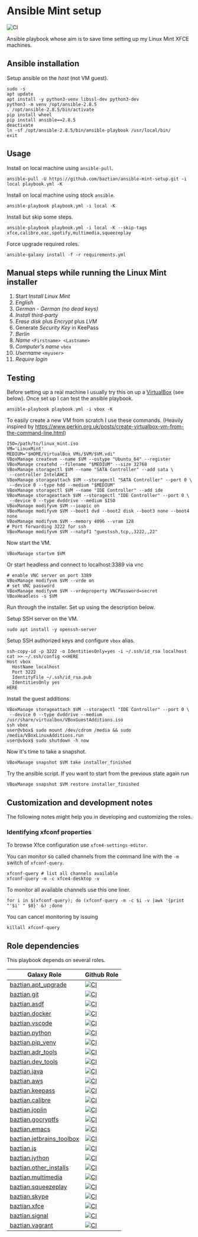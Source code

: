 # Ansible Mint setup

![CI](https://github.com/baztian/ansible-mint-setup/workflows/CI/badge.svg)

Ansible playbook whose aim is to save time setting up my Linux Mint XFCE machines.

## Ansible installation

Setup ansible on the *host* (not VM guest).

    sudo -s
    apt update
    apt install -y python3-venv libssl-dev python3-dev
    python3 -m venv /opt/ansible-2.8.5
    . /opt/ansible-2.8.5/bin/activate
    pip install wheel
    pip install ansible==2.8.5
    deactivate
    ln -sf /opt/ansible-2.8.5/bin/ansible-playbook /usr/local/bin/
    exit

## Usage

Install on local machine using `ansible-pull`.

    ansible-pull -U https://github.com/baztian/ansible-mint-setup.git -i local playbook.yml -K

Install on local machine using stock `ansible`.

    ansible-playbook playbook.yml -i local -K

Install but skip some steps.

    ansible-playbook playbook.yml -i local -K --skip-tags xfce,calibre,eac,spotify,multimedia,squeezeplay

Force upgrade required roles.

    ansible-galaxy install -f -r requirements.yml

## Manual steps while running the Linux Mint installer

1. Start _Install Linux Mint_
1. _English_
1. _German - German (no dead keys)_
1. _Install third-party_
1. _Erase disk_ plus _Encrypt_ plus _LVM_
1. Generate _Security Key_ in KeePass
1. _Berlin_
1. _Name_ `<Firstname> <Lastname>`
1. _Computer's name_ `vbox`
1. _Username_ `<myuser>`
1. _Require login_

## Testing

Before setting up a real machine I usually try this on up a [VirtualBox](https://www.virtualbox.org/) (see below). Once set up I can test the ansible playbook.

    ansible-playbook playbook.yml -i vbox -K

To easily create a new VM from scratch I use these commands. (Heavily inspired by https://www.perkin.org.uk/posts/create-virtualbox-vm-from-the-command-line.html)

    ISO=/path/to/linux_mint.iso
    VM='LinuxMint'
    MEDIUM="$HOME/VirtualBox VMs/$VM/$VM.vdi"
    VBoxManage createvm --name $VM --ostype "Ubuntu_64" --register
    VBoxManage createhd --filename "$MEDIUM" --size 32768
    VBoxManage storagectl $VM --name "SATA Controller" --add sata \
     --controller IntelAHCI
    VBoxManage storageattach $VM --storagectl "SATA Controller" --port 0 \
     --device 0 --type hdd --medium "$MEDIUM"
    VBoxManage storagectl $VM --name "IDE Controller" --add ide
    VBoxManage storageattach $VM --storagectl "IDE Controller" --port 0 \
     --device 0 --type dvddrive --medium $ISO
    VBoxManage modifyvm $VM --ioapic on
    VBoxManage modifyvm $VM --boot1 dvd --boot2 disk --boot3 none --boot4 none
    VBoxManage modifyvm $VM --memory 4096 --vram 128
    # Port forwarding 3222 for ssh
    VBoxManage modifyvm $VM --natpf1 "guestssh,tcp,,3222,,22"

Now start the VM.

    VBoxManage startvm $VM

Or start headless and connect to localhost:3389 via vnc

    # enable VNC server on port 3389
    VBoxManage modifyvm $VM --vrde on
    # set VNC password
    VBoxManage modifyvm $VM --vrdeproperty VNCPassword=secret
    VBoxHeadless -s $VM

Run through the installer. Set up using the description below.

Setup SSH server on the VM.

    sudo apt install -y openssh-server

Setup SSH authorized keys and configure `vbox` alias.

```
ssh-copy-id -p 3222 -o IdentitiesOnly=yes -i ~/.ssh/id_rsa localhost
cat >> ~/.ssh/config <<HERE
Host vbox
  HostName localhost
  Port 3222
  IdentityFile ~/.ssh/id_rsa.pub
  IdentitiesOnly yes
HERE
```

Install the guest additions.

    VBoxManage storageattach $VM --storagectl "IDE Controller" --port 0 \
     --device 0 --type dvddrive --medium /usr/share/virtualbox/VBoxGuestAdditions.iso
    ssh vbox
    user@vbox$ sudo mount /dev/cdrom /media && sudo /media/VBoxLinuxAdditions.run
    user@vbox$ sudo shutdown -h now

Now it's time to take a snapshot.

    VBoxManage snapshot $VM take installer_finished

Try the ansible script. If you want to start from the previous state again run

    VBoxManage snapshot $VM restore installer_finished

## Customization and development notes

The following notes might help you in developing and customizing the roles.

### Identifying xfconf properties

To browse Xfce configuration use `xfce4-settings-editor`.

You can monitor so called channels from the command line with the `-m` switch of `xfconf-query`.

    xfconf-query # list all channels available
    xfconf-query -m -c xfce4-desktop -v

To monitor all available channels use this one liner.

    for i in $(xfconf-query); do (xfconf-query -m -c $i -v |awk '{print "'$i' " $0}' &) ;done

You can cancel monitoring by issuing

    killall xfconf-query

## Role dependencies

This playbook depends on several roles.

|Galaxy Role|Github Role|
| --------- | --------- |
| [baztian.apt_upgrade](https://galaxy.ansible.com/baztian/apt_upgrade) | [![CI](https://github.com/baztian/ansible-apt-upgrade/workflows/CI/badge.svg)](https://github.com/baztian/ansible-apt-upgrade) |
| [baztian.git](https://galaxy.ansible.com/baztian/git) | [![CI](https://github.com/baztian/ansible-git/workflows/CI/badge.svg)](https://github.com/baztian/ansible-git) |
| [baztian.asdf](https://galaxy.ansible.com/baztian/asdf) | [![CI](https://github.com/baztian/ansible-asdf/workflows/CI/badge.svg)](https://github.com/baztian/ansible-asdf) |
| [baztian.docker](https://galaxy.ansible.com/baztian/docker) | [![CI](https://github.com/baztian/ansible-docker/workflows/CI/badge.svg)](https://github.com/baztian/ansible-docker) |
| [baztian.vscode](https://galaxy.ansible.com/baztian/vscode) | [![CI](https://github.com/baztian/ansible-vscode/workflows/CI/badge.svg)](https://github.com/baztian/ansible-vscode) |
| [baztian.python](https://galaxy.ansible.com/baztian/python) | [![CI](https://github.com/baztian/ansible-python/workflows/CI/badge.svg)](https://github.com/baztian/ansible-python) |
| [baztian.pip_venv](https://galaxy.ansible.com/baztian/pip_venv) | [![CI](https://github.com/baztian/ansible-pip-venv/workflows/CI/badge.svg)](https://github.com/baztian/ansible-pip-venv) |
| [baztian.adr_tools](https://galaxy.ansible.com/baztian/adr_tools) | [![CI](https://github.com/baztian/ansible-adr-tools/workflows/CI/badge.svg)](https://github.com/baztian/ansible-adr-tools) |
| [baztian.dev_tools](https://galaxy.ansible.com/baztian/dev_tools) | [![CI](https://github.com/baztian/ansible-dev-tools/workflows/CI/badge.svg)](https://github.com/baztian/ansible-dev-tools) |
| [baztian.java](https://galaxy.ansible.com/baztian/java) | [![CI](https://github.com/baztian/ansible-java/workflows/CI/badge.svg)](https://github.com/baztian/ansible-java) |
| [baztian.aws](https://galaxy.ansible.com/baztian/aws) | [![CI](https://github.com/baztian/ansible-aws/workflows/CI/badge.svg)](https://github.com/baztian/ansible-aws) |
| [baztian.keepass](https://galaxy.ansible.com/baztian/keepass) | [![CI](https://github.com/baztian/ansible-keepass/workflows/CI/badge.svg)](https://github.com/baztian/ansible-keepass) |
| [baztian.calibre](https://galaxy.ansible.com/baztian/calibre) | [![CI](https://github.com/baztian/ansible-calibre/workflows/CI/badge.svg)](https://github.com/baztian/ansible-calibre) |
| [baztian.joplin](https://galaxy.ansible.com/baztian/joplin) | [![CI](https://github.com/baztian/ansible-joplin/workflows/CI/badge.svg)](https://github.com/baztian/ansible-joplin) |
| [baztian.gocryptfs](https://galaxy.ansible.com/baztian/gocryptfs) | [![CI](https://github.com/baztian/ansible-gocryptfs/workflows/CI/badge.svg)](https://github.com/baztian/ansible-gocryptfs) |
| [baztian.emacs](https://galaxy.ansible.com/baztian/emacs) | [![CI](https://github.com/baztian/ansible-emacs/workflows/CI/badge.svg)](https://github.com/baztian/ansible-emacs) |
| [baztian.jetbrains_toolbox](https://galaxy.ansible.com/baztian/jetbrains_toolbox) | [![CI](https://github.com/baztian/ansible-jetbrains-toolbox/workflows/CI/badge.svg)](https://github.com/baztian/ansible-jetbrains-toolbox) |
| [baztian.js](https://galaxy.ansible.com/baztian/js) | [![CI](https://github.com/baztian/ansible-js/workflows/CI/badge.svg)](https://github.com/baztian/ansible-js) |
| [baztian.jython](https://galaxy.ansible.com/baztian/jython) | [![CI](https://github.com/baztian/ansible-jython/workflows/CI/badge.svg)](https://github.com/baztian/ansible-jython) |
| [baztian.other_installs](https://galaxy.ansible.com/baztian/other_installs) | [![CI](https://github.com/baztian/ansible-other-installs/workflows/CI/badge.svg)](https://github.com/baztian/ansible-other-installs) |
| [baztian.multimedia](https://galaxy.ansible.com/baztian/multimedia) | [![CI](https://github.com/baztian/ansible-multimedia/workflows/CI/badge.svg)](https://github.com/baztian/ansible-multimedia) |
| [baztian.squeezeplay](https://galaxy.ansible.com/baztian/squeezeplay) | [![CI](https://github.com/baztian/ansible-squeezeplay/workflows/CI/badge.svg)](https://github.com/baztian/ansible-squeezeplay) |
| [baztian.skype](https://galaxy.ansible.com/baztian/skype) | [![CI](https://github.com/baztian/ansible-skype/workflows/CI/badge.svg)](https://github.com/baztian/ansible-skype) |
| [baztian.xfce](https://galaxy.ansible.com/baztian/xfce) | [![CI](https://github.com/baztian/ansible-xfce/workflows/CI/badge.svg)](https://github.com/baztian/ansible-xfce) |
| [baztian.signal](https://galaxy.ansible.com/baztian/signal) | [![CI](https://github.com/baztian/ansible-signal/workflows/CI/badge.svg)](https://github.com/baztian/ansible-signal) |
| [baztian.vagrant](https://galaxy.ansible.com/baztian/vagrant) | [![CI](https://github.com/baztian/ansible-vagrant/workflows/CI/badge.svg)](https://github.com/baztian/ansible-vagrant) |

